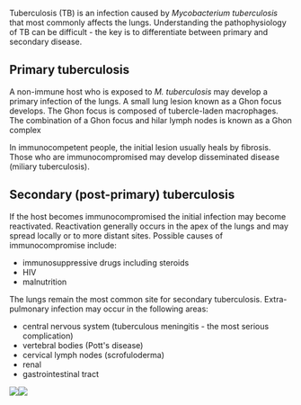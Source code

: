 Tuberculosis (TB) is an infection caused by *Mycobacterium tuberculosis* that most commonly affects the lungs. Understanding the pathophysiology of TB can be difficult \- the key is to differentiate between primary and secondary disease.  
  
Primary tuberculosis
--------------------

  
A non\-immune host who is exposed to *M. tuberculosis* may develop a primary infection of the lungs. A small lung lesion known as a Ghon focus develops. The Ghon focus is composed of tubercle\-laden macrophages. The combination of a Ghon focus and hilar lymph nodes is known as a Ghon complex  
  
In immunocompetent people, the initial lesion usually heals by fibrosis. Those who are immunocompromised may develop disseminated disease (miliary tuberculosis).  
  
Secondary (post\-primary) tuberculosis
--------------------------------------

  
If the host becomes immunocompromised the initial infection may become reactivated. Reactivation generally occurs in the apex of the lungs and may spread locally or to more distant sites. Possible causes of immunocompromise include:  
* immunosuppressive drugs including steroids
* HIV
* malnutrition

  
The lungs remain the most common site for secondary tuberculosis. Extra\-pulmonary infection may occur in the following areas:  
* central nervous system (tuberculous meningitis \- the most serious complication)
* vertebral bodies (Pott's disease)
* cervical lymph nodes (scrofuloderma)
* renal
* gastrointestinal tract

  
[![](https://d32xxyeh8kfs8k.cloudfront.net/images_Passmedicine/xrb098.jpg)](https://d32xxyeh8kfs8k.cloudfront.net/images_Passmedicine/xrb098.jpg)[![](https://d32xxyeh8kfs8k.cloudfront.net/images_Passmedicine/pdd123.jpg)](https://d32xxyeh8kfs8k.cloudfront.net/images_Passmedicine/pdd123.jpg)